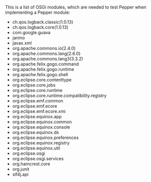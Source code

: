 This is a list of OSGi modules, which are needed to test Pepper when implementing a Pepper module:

* ch.qos.logback.classic(1.0.13)
* ch.qos.logback.core(1.0.13)
* com.google.guava
* janino
* javax.xml
* org.apache.commons.io(2.4.0)
* org.apache.commons.lang(2.6.0)
* org.apache.commons.lang3(3.3.2)
* org.apache.felix.gogo.command
* org.apache.felix.gogo.runtime
* org.apache.felix.gogo.shell
* org.eclipse.core.contenttype
* org.eclipse.core.jobs
* org.eclipse.core.runtime
* org.eclipse.core.runtime.compatibility.registry
* org.eclipse.emf.common
* org.eclipse.emf.ecore
* org.eclipse.emf.ecore.xmi
* org.eclipse.equinox.app
* org.eclipse.equinox.common
* org.eclipse.equinox.console
* org.eclipse.equinox.ds
* org.eclipse.equinox.preferences
* org.eclipse.equinox.registry
* org.eclipse.equinox.util
* org.eclipse.osgi
* org.eclipse.osgi.services
* org.hamcrest.core
* org.junit
* slf4j.api
